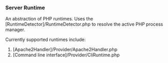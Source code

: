 ### Server Runtime

An abstraction of PHP runtimes. Uses the [RuntimeDetector]/RuntimeDetector.php to resolve the active PHP process manager.

Currently supported runtimes include:
1. [Apache2Handler]/Provider/Apache2Handler.php
2. [Command line interface]/Provider/CliRuntime.php
